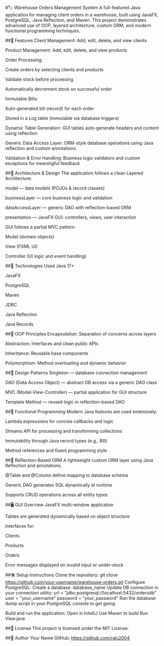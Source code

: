 #🏷️ Warehouse Orders Management System
A full-featured Java application for managing client orders in a warehouse, built using JavaFX, PostgreSQL, Java Reflection, and Maven. This project demonstrates advanced use of OOP, layered architecture, custom ORM, and modern functional programming techniques.

##🎯 Features
Client Management: Add, edit, delete, and view clients

Product Management: Add, edit, delete, and view products

Order Processing:

Create orders by selecting clients and products

Validate stock before processing

Automatically decrement stock on successful order

Immutable Bills:

Auto-generated bill (record) for each order

Stored in a Log table (immutable via database triggers)

Dynamic Table Generation: GUI tables auto-generate headers and content using reflection

Generic Data Access Layer: ORM-style database operations using Java reflection and custom annotations

Validation & Error Handling: Business logic validators and custom exceptions for meaningful feedback

##🧠 Architecture & Design
The application follows a clean Layered Architecture:

model — data models (POJOs & record classes)

businessLayer — core business logic and validation

dataAccessLayer — generic DAO with reflection-based ORM

presentation — JavaFX GUI: controllers, views, user interaction

GUI follows a partial MVC pattern:

Model (domain objects)

View (FXML UI)

Controller (UI logic and event handling)

##🔧 Technologies Used
Java 17+

JavaFX

PostgreSQL

Maven

JDBC

Java Reflection

Java Records

##🧱 OOP Principles
Encapsulation: Separation of concerns across layers

Abstraction: Interfaces and clean public APIs

Inheritance: Reusable base components

Polymorphism: Method overloading and dynamic behavior

##📐 Design Patterns
Singleton — database connection management

DAO (Data Access Object) — abstract DB access via a generic DAO class

MVC (Model-View-Controller) — partial application for GUI structure

Template Method — reused logic in reflection-based DAO

##🧬 Functional Programming
Modern Java features are used extensively:

Lambda expressions for concise callbacks and logic

Streams API for processing and transforming collections

Immutability through Java record types (e.g., Bill)

Method references and fluent programming style

##🧪 Reflection-Based ORM
A lightweight custom ORM layer using Java Reflection and annotations.

@Table and @Column define mapping to database schema

Generic DAO generates SQL dynamically at runtime

Supports CRUD operations across all entity types

##🖥️ GUI Overview
JavaFX multi-window application

Tables are generated dynamically based on object structure

Interfaces for:

Clients

Products

Orders

Error messages displayed on invalid input or under-stock

##🛠️ Setup Instructions
Clone the repository:
git clone https://github.com/your-username/warehouse-orders.git
Configure PostgreSQL:
Create a database: database_name
Update DB connection in your connection utility:
url = "jdbc:postgresql://localhost:5432/ordersdb"
user = "your_username"
password = "your_password"
Run the database dump script in your PostgreSQL console to get going.

Build and run the application:
Open in IntelliJ
Use Maven to build
Run View.java

##📃 License
This project is licensed under the MIT License.

##👤 Author
Your Name
GitHub: https://github.com/ralu2004

